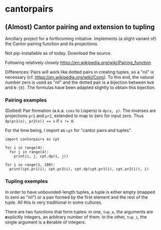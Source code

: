 # cantorpairs
## (Almost) Cantor pairing and extension to tupling

Ancillary project for a forthcoming initiative. Implements (a slight variant of) the Cantor pairing function and its projections.

Not pip-installable as of today. Download the source.

Following relatively closely <https://en.wikipedia.org/wiki/Pairing_function>

Differences: Pairs will work like dotted pairs in creating tuples, so a "nil" is necessary (cf. <https://en.wikipedia.org/wiki/Cons>).
To this end, the natural number zero is used as "nil" and the dotted pair is a bijection between `NxN` and `N-{0}`. The formulas
have been adapted slightly to obtain this bijection.

### Pairing examples

(Dotted) Pair formation (a.k.a. `cons` to Lispers) is `dp(x, y)`. The inverses are projections `pr1` and `pr2`, extended 
to map to zero for input zero. Thus `dp(pr1(x), pr2(x)) == x` if `x != 0`.

For the time being, I import as `cpt` for "cantor pairs and tuples".

```
import cantorpairs as cpt

for i in range(4):
  for j in range(4):
    print(i, j, cpt.dp(i, j))

for i in range(1, 100):
  print(cpt.pr1(i), cpt.pr2(i), cpt.dp(cpt.pr1(i), cpt.pr2(i)), i) 
```

### Tupling exemples

In order to have unbounded-length tuples, a tuple is either empty (mapped to zero as "nil") or a pair formed by the first element and the rest of the tuple. All this is very traditional in some cultures.

There are two functions that form tuples: in one, `tup_e`, the arguments are **e**xplicitly integers, an arbitrary number of them. 
In the other, `tup_i`, the single argument is a **i**terable of integers.

